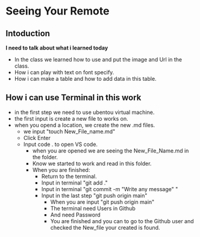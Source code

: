 # Seeing Your Remote

## Intoduction
**I need to talk about what i learned today**

* In the class we learned how to use and put the image and Url in the class.
* How i can play with text on font specify.
* How i can make a table and how to add data in this table.

## How i can use Terminal in this work
* in the first step we need to use ubentou virtual machine.
* the first input is create a new file to works on.
* when you opend a location, we create the new .md files.
    * we input "touch New_File_name.md" 
    * Click Enter
    * Input code . to open VS code.
        * when you are opened we are seeing the New_File_Name.md in the folder.
        * Know we started to work and read in this folder.
        * When you are finished:
            * Return to the terminal.
            * Input in terminal "git add ."
            * Input in terminal "git commit -m "Write any message" "
            * Input in the last step "git push origin main" 
                * When you are input "git push origin main"
                * The terminal need Users in Github 
                * And need Password
                * You are finished and you can to go to the Github user and checked the New_file your created is found.